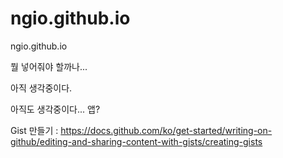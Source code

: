 

# ngio.github.io
ngio.github.io


뭘 넣어줘야 할까나... 

아직 생각중이다.

아직도 생각중이다... 앱? 


Gist 만들기 : https://docs.github.com/ko/get-started/writing-on-github/editing-and-sharing-content-with-gists/creating-gists










